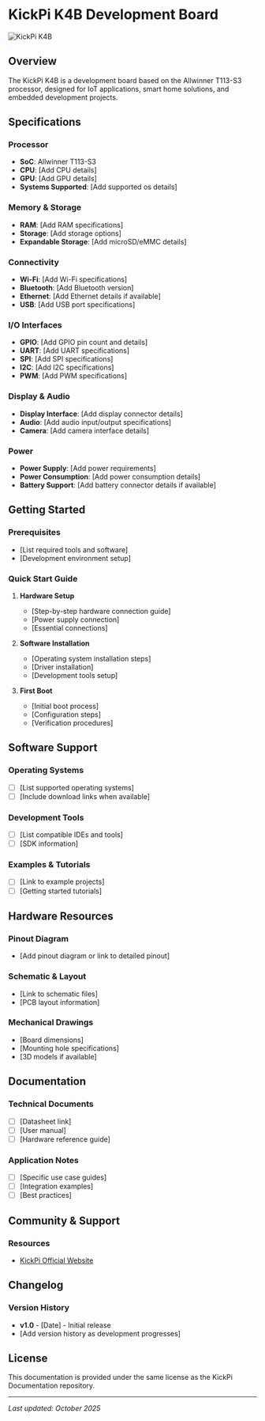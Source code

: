 # KickPi K4B Development Board

![KickPi K4B](https://via.placeholder.com/800x400/9C27B0/FFFFFF?text=KickPi+K4B+Board+Image)

## Overview

The KickPi K4B is a development board based on the Allwinner T113-S3 processor, designed for IoT applications, smart home solutions, and embedded development projects.

## Specifications

### Processor
- **SoC**: Allwinner T113-S3
- **CPU**: [Add CPU details]
- **GPU**: [Add GPU details]
- **Systems Supported**: [Add supported os details]

### Memory & Storage
- **RAM**: [Add RAM specifications]
- **Storage**: [Add storage options]
- **Expandable Storage**: [Add microSD/eMMC details]

### Connectivity
- **Wi-Fi**: [Add Wi-Fi specifications]
- **Bluetooth**: [Add Bluetooth version]
- **Ethernet**: [Add Ethernet details if available]
- **USB**: [Add USB port specifications]

### I/O Interfaces
- **GPIO**: [Add GPIO pin count and details]
- **UART**: [Add UART specifications]
- **SPI**: [Add SPI specifications]
- **I2C**: [Add I2C specifications]
- **PWM**: [Add PWM specifications]

### Display & Audio
- **Display Interface**: [Add display connector details]
- **Audio**: [Add audio input/output specifications]
- **Camera**: [Add camera interface details]

### Power
- **Power Supply**: [Add power requirements]
- **Power Consumption**: [Add power consumption details]
- **Battery Support**: [Add battery connector details if available]

## Getting Started

### Prerequisites
- [List required tools and software]
- [Development environment setup]

### Quick Start Guide

1. **Hardware Setup**
   - [Step-by-step hardware connection guide]
   - [Power supply connection]
   - [Essential connections]

2. **Software Installation**
   - [Operating system installation steps]
   - [Driver installation]
   - [Development tools setup]

3. **First Boot**
   - [Initial boot process]
   - [Configuration steps]
   - [Verification procedures]

## Software Support

### Operating Systems
- [ ] [List supported operating systems]
- [ ] [Include download links when available]

### Development Tools
- [ ] [List compatible IDEs and tools]
- [ ] [SDK information]

### Examples & Tutorials
- [ ] [Link to example projects]
- [ ] [Getting started tutorials]

## Hardware Resources

### Pinout Diagram
- [Add pinout diagram or link to detailed pinout]

### Schematic & Layout
- [Link to schematic files]
- [PCB layout information]

### Mechanical Drawings
- [Board dimensions]
- [Mounting hole specifications]
- [3D models if available]

## Documentation

### Technical Documents
- [ ] [Datasheet link]
- [ ] [User manual]
- [ ] [Hardware reference guide]

### Application Notes
- [ ] [Specific use case guides]
- [ ] [Integration examples]
- [ ] [Best practices]

## Community & Support

### Resources
- [KickPi Official Website](https://www.kickpi.com/)

## Changelog

### Version History
- **v1.0** - [Date] - Initial release
- [Add version history as development progresses]

## License

This documentation is provided under the same license as the KickPi Documentation repository.

---

*Last updated: October 2025*